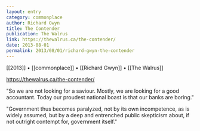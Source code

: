 ```yaml
---
layout: entry
category: commonplace
author: Richard Gwyn
title: The Contender
publication: The Walrus
link: https://thewalrus.ca/the-contender/
date: 2013-08-01
permalink: 2013/08/01/richard-gwyn-the-contender
---
```


[[2013]] • [[commonplace]] • [[Richard Gwyn]] • [[The Walrus]]

https://thewalrus.ca/the-contender/

"So we are not looking for a saviour. Mostly, we are looking for a good accountant. Today our proudest national boast is that our banks are boring." 

"Government thus becomes paralyzed, not by its own incompetence, as is widely assumed, but by a deep and entrenched public skepticism about, if not outright contempt for, government itself."